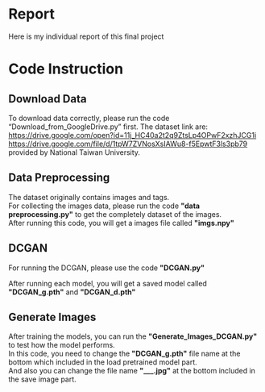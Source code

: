 # Report
Here is my individual report of this final project

# Code Instruction

## Download Data
To download data correctly, please run the code “Download_from_GoogleDrive.py” first.
The dataset link are:
https://drive.google.com/open?id=11j_HC40a2t2q9ZtsLp4OPwF2xzhJCG1i  
https://drive.google.com/file/d/1tpW7ZVNosXsIAWu8-f5EpwtF3ls3pb79  
provided by National Taiwan University.

## Data Preprocessing
The dataset originally contains images and tags.  
For collecting the images data, please run the code **"data preprocessing.py"** to get the completely dataset of the images.  
After running this code, you will get a images file called **"imgs.npy"**

## DCGAN
For running the DCGAN, please use the code **"DCGAN.py"**


After running each model, you will get a saved model called **"DCGAN_g.pth"** and **"DCGAN_d.pth"**
## Generate Images
After training the models, you can run the **"Generate_Images_DCGAN.py"** to test how the model performs.  
In this code, you need to change the **"DCGAN_g.pth"** file name at the bottom which included in the load pretrained model part.  
And also you can change the file name **"___.jpg"** at the bottom included in the save image part.

